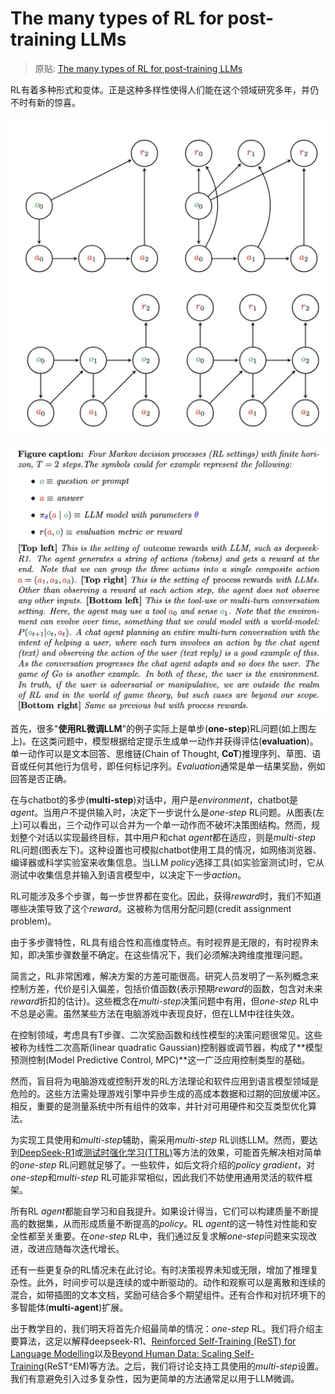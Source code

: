 # The many types of RL for post-training LLMs

> 原贴: [The many types of RL for post-training LLMs](https://x.com/NandoDF/status/1916835195992277281)

RL有着多种形式和变体。正是这种多样性使得人们能在这个领域研究多年，并仍不时有新的惊喜。

![RL settings_img.jpg](../src/RL%20settings_img.jpg)

![RL settings_txt.jpg](../src/RL%20settings_txt.jpg)

首先，很多"**使用RL微调LLM**"的例子实际上是单步(**one-step**)RL问题(如上图左上)。在这类问题中，模型根据给定提示生成单一动作并获得评估(**evaluation**)。单一动作可以是文本回答、思维链(Chain of Thought, **CoT**)推理序列、草图、语音或任何其他行为信号，即任何标记序列。*Evaluation*通常是单一结果奖励，例如回答是否正确。

在与chatbot的多步(**multi-step**)对话中，用户是*environment*，chatbot是*agent*。当用户不提供输入时，决定下一步说什么是*one-step* RL问题。从图表(左上)可以看出，三个动作可以合并为一个单一动作而不破坏决策图结构。然而，规划整个对话以实现最终目标，其中用户和chat *agent*都在适应，则是*multi-step* RL问题(图表左下)。这种设置也可模拟chatbot使用工具的情况，如网络浏览器、编译器或科学实验室来收集信息。当LLM *policy*选择工具(如实验室测试)时，它从测试中收集信息并输入到语言模型中，以决定下一步*action*。

RL可能涉及多个步骤，每一步世界都在变化。因此，获得*reward*时，我们不知道哪些决策导致了这个*reward*。这被称为信用分配问题(credit assignment problem)。

由于多步骤特性，RL具有组合性和高维度特点。有时视界是无限的，有时视界未知，即决策步骤数量不确定。在这些情况下，我们必须解决跨维度推理问题。

简言之，RL非常困难，解决方案的方差可能很高。研究人员发明了一系列概念来控制方差，代价是引入偏差，包括价值函数(表示预期*reward*的函数，包含对未来*reward*折扣的估计)。这些概念在*multi-step*决策问题中有用，但*one-step* RL中不总是必需。虽然某些方法在电脑游戏中表现良好，但在LLM中往往失效。

在控制领域，考虑具有T步骤、二次奖励函数和线性模型的决策问题很常见。这些被称为线性二次高斯(linear quadratic Gaussian)控制器或调节器，构成了**模型预测控制(Model Predictive Control, MPC)**这一广泛应用控制类型的基础。

然而，盲目将为电脑游戏或控制开发的RL方法理论和软件应用到语言模型领域是危险的。这些方法需处理游戏引擎中异步生成的高成本数据和过期的回放缓冲区。相反，重要的是测量系统中所有组件的效率，并针对可用硬件和交互类型优化算法。

为实现工具使用和*multi-step*辅助，需采用*multi-step* RL训练LLM。然而，要达到[DeepSeek-R1](https://arxiv.org/abs/2501.12948)或[测试时强化学习(TTRL)](https://arxiv.org/pdf/2504.16084)等方法的效果，可能首先解决相对简单的*one-step* RL问题就足够了。一些软件，如后文将介绍的*policy gradient*，对*one-step*和*multi-step* RL可能非常相似，因此我们不妨使用通用灵活的软件框架。

所有RL *agent*都能自学习和自我提升。如果设计得当，它们可以构建质量不断提高的数据集，从而形成质量不断提高的*policy*。RL *agent*的这一特性对性能和安全性都至关重要。在*one-step* RL中，我们通过反复求解*one-step*问题来实现改进，改进应随每次迭代增长。

还有一些更复杂的RL情况未在此讨论。有时决策视界未知或无限，增加了推理复杂性。此外，时间步可以是连续的或中断驱动的。动作和观察可以是离散和连续的混合，如带插图的文本文档，奖励可结合多个期望组件。还有合作和对抗环境下的多智能体(**multi-agent**)扩展。

出于教学目的，我们明天将首先介绍最简单的情况：*one-step* RL。我们将介绍主要算法，这足以解释deepseek-R1、[Reinforced Self-Training (ReST) for Language Modelling](https://arxiv.org/abs/2308.08998)以及[Beyond Human Data: Scaling Self-Training](https://arxiv.org/abs/2312.06585)(ReST^EM)等方法。之后，我们将讨论支持工具使用的*multi-step*设置。我们有意避免引入过多复杂性，因为更简单的方法通常足以用于LLM微调。

